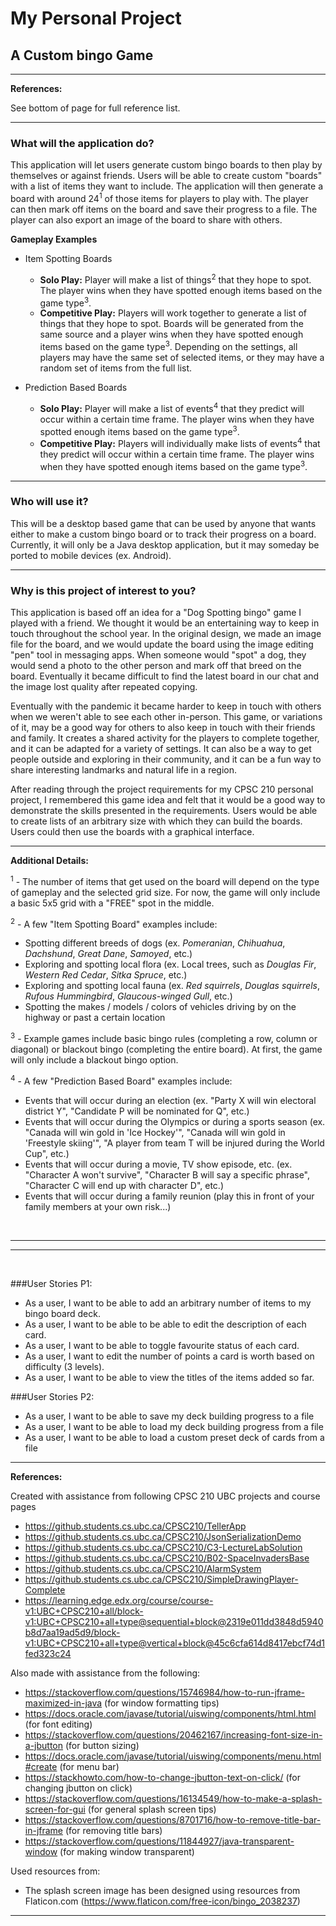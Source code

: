 # My Personal Project

## A Custom bingo Game

---

**References:**

See bottom of page for full reference list.

---

### What will the application do?

This application will let users generate custom bingo boards to then play by themselves or against friends. Users 
will be able to create custom "boards" with a list of items they want to include. The application will then generate 
a board with around 24<sup>1</sup> of those items for players to play with. The player can then mark off items on 
the board and save their progress to a file. The player can also export an image of the board to share with others.

**Gameplay Examples**
- Item Spotting Boards
    - **Solo Play:** Player will make a list of things<sup>2</sup> that they hope to spot. The player wins when they
      have spotted enough items based on the game type<sup>3</sup>.
    - **Competitive Play:** Players will work together to generate a list of things that they hope to spot. Boards
      will be generated from the same source and a player wins when they have spotted enough items based on the game
      type<sup>3</sup>. Depending on the settings, all players may have the same set of selected items, or they may
      have a random set of items from the full list.


- Prediction Based Boards
    - **Solo Play:** Player will make a list of events<sup>4</sup> that they predict will occur within a certain time
      frame. The player wins when they have spotted enough items based on the game type<sup>3</sup>.
    - **Competitive Play:** Players will individually make lists of events<sup>4</sup> that they predict will occur
      within a certain time frame. The player wins when they have spotted enough items based on the game type<sup>3</sup>.

---


### Who will use it?

This will be a desktop based game that can be used by anyone that wants either to make a custom bingo board or to 
track their progress on a board. Currently, it will only be a Java desktop application, but it may someday be ported 
to mobile devices (ex. Android).

---

### Why is this project of interest to you?

This application is based off an idea for a "Dog Spotting bingo" game I played with a friend. We thought it 
would be an entertaining way to keep in touch throughout the school year. In the original design, we made an image 
file for the board, and we would update the board using the image editing "pen" tool in messaging apps. When someone 
would "spot" a dog, they would send a photo to the other person and mark off that breed on the board. Eventually it 
became difficult to find the latest board in our chat and the image lost quality after repeated copying. 

Eventually with the pandemic it became harder to keep in touch with others when we weren't able to see each other 
in-person. This game, or variations of it, may be a good way for others to also keep in touch with their friends and 
family. It creates a shared activity for the players to complete together, and it can be adapted for a variety of 
settings. It can also be a way to get people outside and exploring in their community, and it can be a fun way to 
share interesting landmarks and natural life in a region. 

After reading through the project requirements for my CPSC 210 personal project, I remembered this game idea and 
felt that it would be a good way to demonstrate the skills presented in the requirements. Users would be able to 
create lists of an arbitrary size with which they can build the boards. Users could then use the boards with a 
graphical interface. 

---

**Additional Details:**

<sup>1</sup> - The number of items that get used on the board will depend on the type of gameplay and the selected 
grid size. For now, the game will only include a basic 5x5 grid with a "FREE" spot in the middle. 



<sup>2</sup> - A few "Item Spotting Board" examples include:
- Spotting different breeds of dogs (ex. _Pomeranian_, _Chihuahua_, _Dachshund_, _Great Dane_, _Samoyed_, etc.)
- Exploring and spotting local flora (ex. Local trees, such as _Douglas Fir_, _Western Red Cedar_, _Sitka Spruce_, etc.) 
- Exploring and spotting local fauna (ex. _Red squirrels_, _Douglas squirrels_, _Rufous Hummingbird_, 
  _Glaucous-winged Gull_, etc.)
- Spotting the makes / models / colors of vehicles driving by on the highway or past a certain location

<sup>3</sup> - Example games include basic bingo rules (completing a row, column or diagonal) or blackout bingo 
(completing the entire board). At first, the game will only include a blackout bingo option.

<sup>4</sup> - A few "Prediction Based Board" examples include:
- Events that will occur during an election (ex. "Party X will win electoral district Y", "Candidate P will be 
  nominated for Q", etc.)
- Events that will occur during the Olympics or during a sports season (ex. "Canada will win gold in 'Ice Hockey'", 
  "Canada will win gold in 'Freestyle skiing'", "A player from team T will be injured during the World Cup", etc.)
- Events that will occur during a movie, TV show episode, etc. (ex. "Character A won't survive", "Character B will say 
  a specific phrase", "Character C will end up with character D", etc.)
- Events that will occur during a family reunion (play this in front of your family members at your own risk...)

&nbsp;

---
---

&nbsp;

###User Stories P1:

* As a user, I want to be able to add an arbitrary number of items to my bingo board deck.
* As a user, I want to be able to be able to edit the description of each card.
* As a user, I want to be able to toggle favourite status of each card.
* As a user, I want to edit the number of points a card is worth based on difficulty (3 levels).
* As a user, I want to be able to view the titles of the items added so far. 


###User Stories P2:

* As a user, I want to be able to save my deck building progress to a file
* As a user, I want to be able to load my deck building progress from a file
* As a user, I want to be able to load a custom preset deck of cards from a file

---

**References:**

Created with assistance from following CPSC 210 UBC projects and course pages
* https://github.students.cs.ubc.ca/CPSC210/TellerApp
* https://github.students.cs.ubc.ca/CPSC210/JsonSerializationDemo
* https://github.students.cs.ubc.ca/CPSC210/C3-LectureLabSolution
* https://github.students.cs.ubc.ca/CPSC210/B02-SpaceInvadersBase
* https://github.students.cs.ubc.ca/CPSC210/AlarmSystem
* https://github.students.cs.ubc.ca/CPSC210/SimpleDrawingPlayer-Complete
* https://learning.edge.edx.org/course/course-v1:UBC+CPSC210+all/block-v1:UBC+CPSC210+all+type@sequential+block@2319e011dd3848d5940b8d7aa19ad5d9/block-v1:UBC+CPSC210+all+type@vertical+block@45c6cfa614d8417ebcf74d1fed323c24

Also made with assistance from the following:
* https://stackoverflow.com/questions/15746984/how-to-run-jframe-maximized-in-java   (for window formatting tips)
* https://docs.oracle.com/javase/tutorial/uiswing/components/html.html               (for font editing)
* https://stackoverflow.com/questions/20462167/increasing-font-size-in-a-jbutton     (for button sizing)
* https://docs.oracle.com/javase/tutorial/uiswing/components/menu.html#create  (for menu bar)
* https://stackhowto.com/how-to-change-jbutton-text-on-click/    (for changing jbutton on click)
* https://stackoverflow.com/questions/16134549/how-to-make-a-splash-screen-for-gui  (for general splash screen tips)
* https://stackoverflow.com/questions/8701716/how-to-remove-title-bar-in-jframe     (for removing title bars)
* https://stackoverflow.com/questions/11844927/java-transparent-window              (for making window transparent)


Used resources from:
* The splash screen image has been designed using resources from Flaticon.com (https://www.flaticon.com/free-icon/bingo_2038237)

---